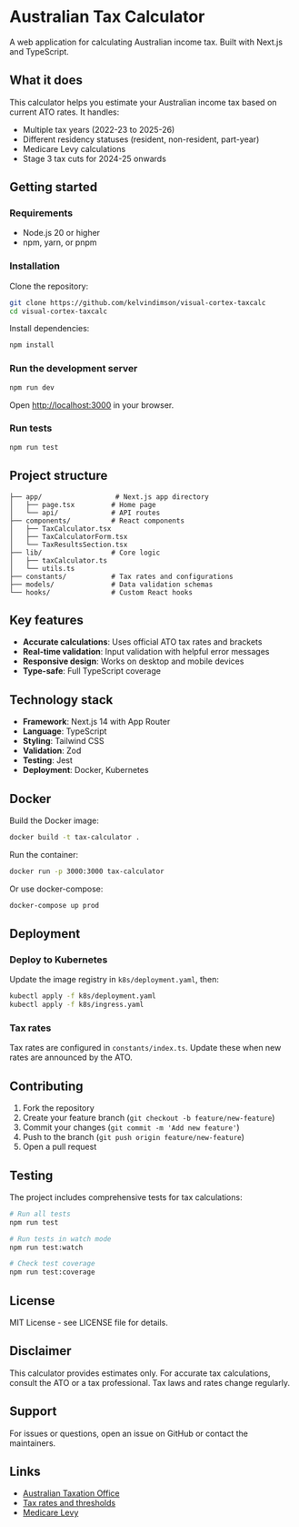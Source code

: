 # Australian Tax Calculator

A web application for calculating Australian income tax. Built with Next.js and TypeScript.

## What it does

This calculator helps you estimate your Australian income tax based on current ATO rates. It handles:
- Multiple tax years (2022-23 to 2025-26)
- Different residency statuses (resident, non-resident, part-year)
- Medicare Levy calculations
- Stage 3 tax cuts for 2024-25 onwards

## Getting started

### Requirements
- Node.js 20 or higher
- npm, yarn, or pnpm

### Installation

Clone the repository:
```bash
git clone https://github.com/kelvindimson/visual-cortex-taxcalc
cd visual-cortex-taxcalc
```

Install dependencies:
```bash
npm install
```

### Run the development server

```bash
npm run dev
```

Open [http://localhost:3000](http://localhost:3000) in your browser.

### Run tests

```bash
npm run test
```

## Project structure

```
├── app/                  # Next.js app directory
│   ├── page.tsx         # Home page
│   └── api/             # API routes
├── components/          # React components
│   ├── TaxCalculator.tsx
│   ├── TaxCalculatorForm.tsx
│   └── TaxResultsSection.tsx
├── lib/                 # Core logic
│   ├── taxCalculator.ts
│   └── utils.ts
├── constants/           # Tax rates and configurations
├── models/              # Data validation schemas
└── hooks/               # Custom React hooks
```

## Key features

- **Accurate calculations**: Uses official ATO tax rates and brackets
- **Real-time validation**: Input validation with helpful error messages
- **Responsive design**: Works on desktop and mobile devices
- **Type-safe**: Full TypeScript coverage

## Technology stack

- **Framework**: Next.js 14 with App Router
- **Language**: TypeScript
- **Styling**: Tailwind CSS
- **Validation**: Zod
- **Testing**: Jest
- **Deployment**: Docker, Kubernetes

## Docker

Build the Docker image:
```bash
docker build -t tax-calculator .
```

Run the container:
```bash
docker run -p 3000:3000 tax-calculator
```

Or use docker-compose:
```bash
docker-compose up prod
```

## Deployment

### Deploy to Kubernetes

Update the image registry in `k8s/deployment.yaml`, then:

```bash
kubectl apply -f k8s/deployment.yaml
kubectl apply -f k8s/ingress.yaml
```

### Tax rates

Tax rates are configured in `constants/index.ts`. Update these when new rates are announced by the ATO.

## Contributing

1. Fork the repository
2. Create your feature branch (`git checkout -b feature/new-feature`)
3. Commit your changes (`git commit -m 'Add new feature'`)
4. Push to the branch (`git push origin feature/new-feature`)
5. Open a pull request

## Testing

The project includes comprehensive tests for tax calculations:

```bash
# Run all tests
npm run test

# Run tests in watch mode
npm run test:watch

# Check test coverage
npm run test:coverage
```

## License

MIT License - see LICENSE file for details.

## Disclaimer

This calculator provides estimates only. For accurate tax calculations, consult the ATO or a tax professional. Tax laws and rates change regularly.

## Support

For issues or questions, open an issue on GitHub or contact the maintainers.

## Links

- [Australian Taxation Office](https://www.ato.gov.au)
- [Tax rates and thresholds](https://www.ato.gov.au/rates/individual-income-tax-rates/)
- [Medicare Levy](https://www.ato.gov.au/individuals-and-families/medicare-and-private-health-insurance/medicare-levy)